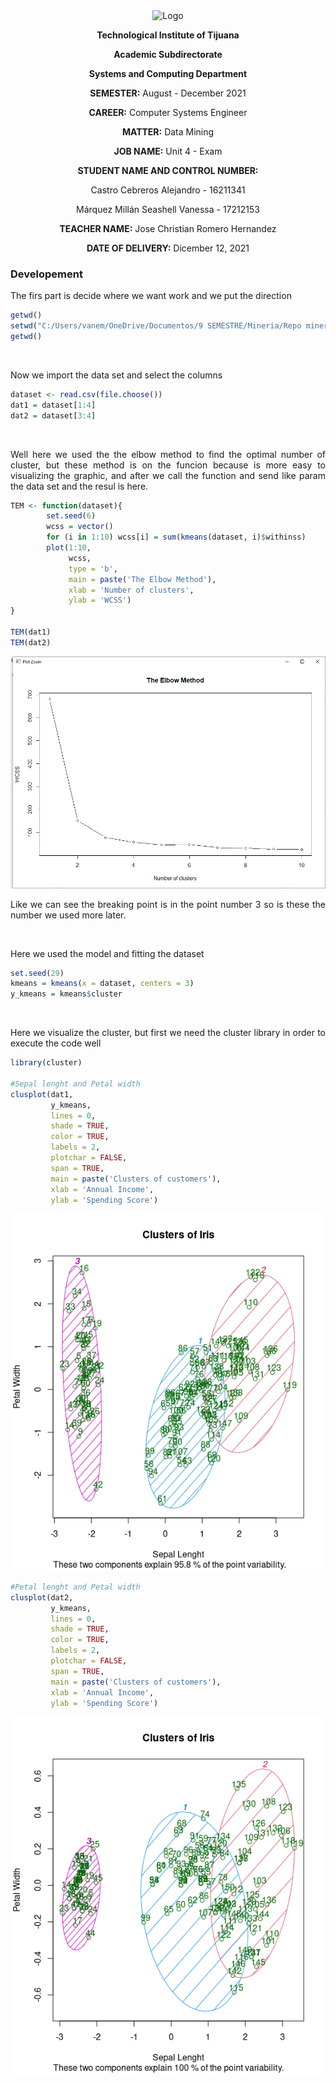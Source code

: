 <div align="center">
<img alt="Logo" src="https://www.tijuana.tecnm.mx/wp-content/themes/tecnm/images/logo_TECT.png" width=250 height=250>
</p>

**Technological Institute of Tijuana** 

**Academic Subdirectorate** 

**Systems and Computing Department** 

**SEMESTER:** 
August - December 2021

**CAREER:** 
Computer Systems Engineer

**MATTER:** 
Data Mining

**JOB NAME:** 
Unit 4 - Exam

**STUDENT NAME AND CONTROL NUMBER:** 


Castro Cebreros Alejandro - 16211341 

Márquez Millán Seashell Vanessa - 17212153

**TEACHER NAME:** 
Jose Christian Romero Hernandez

**DATE OF DELIVERY:** 
Dicember 12, 2021

</div>

<div align="Justify">

### Developement 


The firs part is decide where we want work and we put the direction
```R
getwd()
setwd("C:/Users/vanem/OneDrive/Documentos/9 SEMESTRE/Mineria/Repo mineria/DataMining/MachineLearning/LogisticRegression")
getwd()
```
<br>

Now we import the data set and select the columns

```R
dataset <- read.csv(file.choose())
dat1 = dataset[1:4]
dat2 = dataset[3:4]
```
<br>

Well here we used the the elbow method to find the optimal number of cluster, but these method is on the funcion because is more easy to visualizing the graphic, and after we call the function and send like param the data set and the resul is here.
```R
TEM <- function(dataset){
        set.seed(6)
        wcss = vector()
        for (i in 1:10) wcss[i] = sum(kmeans(dataset, i)$withinss)
        plot(1:10,
             wcss,
             type = 'b',
             main = paste('The Elbow Method'),
             xlab = 'Number of clusters',
             ylab = 'WCSS')
}

TEM(dat1)
TEM(dat2)
```
<img alt="Logo" src="./Elbow_Graphic.png">

Like we can see the breaking point is in the point number 3 so is these the number we used more later.

<br>

Here we used the model and fitting the dataset 
```R
set.seed(29)
kmeans = kmeans(x = dataset, centers = 3)
y_kmeans = kmeans$cluster
```

<br>

Here we visualize the cluster, but first we need the cluster library in order to execute the code well

```R
library(cluster)

#Sepal lenght and Petal width
clusplot(dat1,
         y_kmeans,
         lines = 0,
         shade = TRUE,
         color = TRUE,
         labels = 2,
         plotchar = FALSE,
         span = TRUE,
         main = paste('Clusters of customers'),
         xlab = 'Annual Income',
         ylab = 'Spending Score')
```  
<img alt="Logo" src="./ClusterIris1.png">


```R
#Petal lenght and Petal width
clusplot(dat2,
         y_kmeans,
         lines = 0,
         shade = TRUE,
         color = TRUE,
         labels = 2,
         plotchar = FALSE,
         span = TRUE,
         main = paste('Clusters of customers'),
         xlab = 'Annual Income',
         ylab = 'Spending Score')
```
<img alt="Logo" src="./ClusterIris2.png">